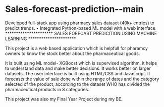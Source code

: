 # Sales-forecast-prediction--main
Developed full-stack app using pharmacy sales dataset (40k+ entries) to predict trends. • Integrated Python-based ML model with a web interface.
********************** SALES FORECAST PREDICITION USING MACHINE LEARNING **********************

This project is a web based application which is helpfull for pharamcy owners to know the stock better about the pharmaceutical goods.

It is built using ML model- XGBoost which is supervised algorithm, it helps to understand data and make better decisions. It works better on larger datasets. The user interface is built using HTML/CSS and Javascript. It forecasts the value of sale done within the range of dates and the category selected of the product, according to the dataset WHO has divided the pharmaceutical products in 8 categories.

This project was also my Final Year Project during my BE.
